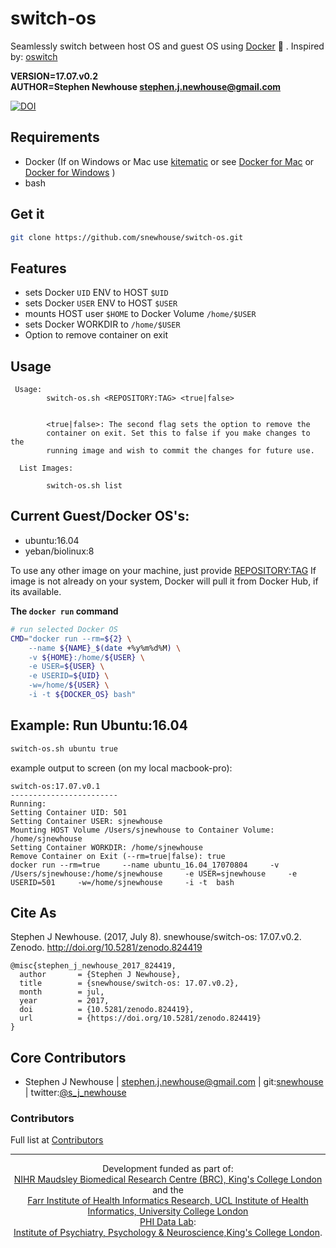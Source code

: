 # switch-os
Seamlessly switch between host OS and guest OS using [Docker](https://www.docker.com/what-docker) :whale: . 
Inspired by: [oswitch](https://github.com/wurmlab/oswitch)

**VERSION=17.07.v0.2**  
**AUTHOR=Stephen Newhouse <stephen.j.newhouse@gmail.com>**  

[![DOI](https://zenodo.org/badge/DOI/10.5281/zenodo.824419.svg)](https://doi.org/10.5281/zenodo.824419)

## Requirements
- Docker (If on Windows or Mac use [kitematic](https://kitematic.com/) or see [Docker for Mac](https://docs.docker.com/docker-for-mac/install/) or [Docker for Windows](https://docs.docker.com/docker-for-windows/install/) )
- bash

## Get it

```bash
git clone https://github.com/snewhouse/switch-os.git
```

## Features
- sets Docker `UID` ENV to HOST `$UID`
- sets Docker `USER` ENV to HOST `$USER`
- mounts HOST user `$HOME` to Docker Volume `/home/$USER`
- sets Docker WORKDIR to `/home/$USER`
- Option to remove container on exit 

## Usage

     Usage:
            switch-os.sh <REPOSITORY:TAG> <true|false>
            

            <true|false>: The second flag sets the option to remove the
            container on exit. Set this to false if you make changes to the 
            running image and wish to commit the changes for future use.
            
      List Images:
      
            switch-os.sh list      


## Current Guest/Docker OS's:
- ubuntu:16.04  
- yeban/biolinux:8

To use any other image on your machine, just provide <REPOSITORY:TAG>
If image is not already on your system, Docker will pull it from
Docker Hub, if its available.

**The `docker run` command**
```bash
# run selected Docker OS
CMD="docker run --rm=${2} \
    --name ${NAME}_$(date +%y%m%d%M) \
    -v ${HOME}:/home/${USER} \
    -e USER=${USER} \
    -e USERID=${UID} \
    -w=/home/${USER} \
    -i -t ${DOCKER_OS} bash"
```


## Example: Run Ubuntu:16.04

```bash
switch-os.sh ubuntu true
```

example output to screen (on my local macbook-pro):

```
switch-os:17.07.v0.1
------------------------
Running:
Setting Container UID: 501
Setting Container USER: sjnewhouse
Mounting HOST Volume /Users/sjnewhouse to Container Volume: /home/sjnewhouse
Setting Container WORKDIR: /home/sjnewhouse
Remove Container on Exit (--rm=true|false): true
docker run --rm=true     --name ubuntu_16.04_17070804     -v /Users/sjnewhouse:/home/sjnewhouse     -e USER=sjnewhouse     -e USERID=501     -w=/home/sjnewhouse     -i -t  bash
```

## Cite As

Stephen J Newhouse. (2017, July 8). snewhouse/switch-os: 17.07.v0.2. Zenodo. http://doi.org/10.5281/zenodo.824419  

```
@misc{stephen_j_newhouse_2017_824419,
  author       = {Stephen J Newhouse},
  title        = {snewhouse/switch-os: 17.07.v0.2},
  month        = jul,
  year         = 2017,
  doi          = {10.5281/zenodo.824419},
  url          = {https://doi.org/10.5281/zenodo.824419}
}
```

## Core Contributors

- Stephen J Newhouse | stephen.j.newhouse@gmail.com | git:[snewhouse](https://github.com/snewhouse) | twitter:[@s_j_newhouse](https://twitter.com/s_j_newhouse)

### Contributors

Full list at [Contributors](https://github.com/snewhouse/exotic-dna-ngs/blob/master/CONTRIBUTERS.md)

******

<p align="center">
  Development funded as part of:</br>
  <a href="http://www.maudsleybrc.nihr.ac.uk/">NIHR Maudsley Biomedical Research Centre (BRC), King's College London</a> and the </br>  
    <a href="http://www.ucl.ac.uk/health-informatics/">Farr Institute of Health Informatics Research, UCL Institute of Health Informatics, University College London</a>
  </br>
  <a href="http://phidatalab.org/">PHI Data Lab</a>:</br>
  <a href="https://www.kcl.ac.uk/ioppn/index.aspx">Institute of Psychiatry, Psychology & Neuroscience,King's College London</a>.
</p>